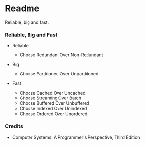 # Readme
Reliable, big and fast.

### Reliable, Big and Fast

- Reliable
  - Choose Redundant Over Non-Redundant

- Big
  - Choose Partitioned Over Unpartitioned

- Fast
  - Choose Cached Over Uncached
  - Choose Streaming Over Batch
  - Choose Buffered Over Unbuffered
  - Choose Indexed Over Unindexed
  - Choose Ordered Over Unordered

### Credits
- Computer Systems: A Programmer's Perspective, Third Edition

